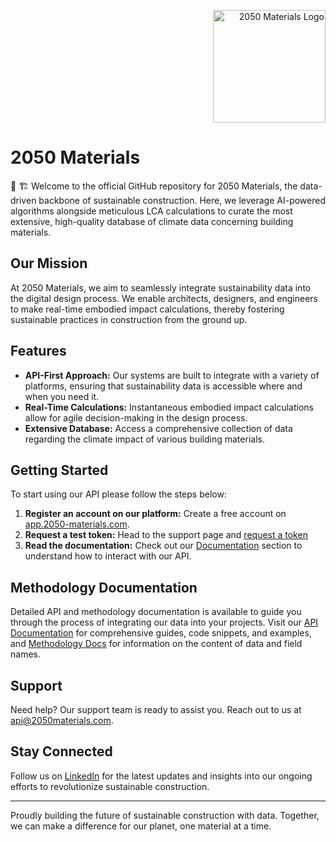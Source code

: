 <p align="right">
  <img src="https://github.com/2050-Materials/.github/assets/21307960/6b7b4aa0-42ff-49a9-8b86-ded403573638" alt="2050 Materials Logo" width="180" height="auto"/>
</p>

# 2050 Materials
💾 🏗️ Welcome to the official GitHub repository for 2050 Materials, the data-driven backbone of sustainable construction. Here, we leverage AI-powered algorithms alongside meticulous LCA calculations to curate the most extensive, high-quality database of climate data concerning building materials.

## Our Mission

At 2050 Materials, we aim to seamlessly integrate sustainability data into the digital design process. We enable architects, designers, and engineers to make real-time embodied impact calculations, thereby fostering sustainable practices in construction from the ground up.

## Features

- **API-First Approach:** Our systems are built to integrate with a variety of platforms, ensuring that sustainability data is accessible where and when you need it.
- **Real-Time Calculations:** Instantaneous embodied impact calculations allow for agile decision-making in the design process.
- **Extensive Database:** Access a comprehensive collection of data regarding the climate impact of various building materials.

## Getting Started

To start using our API please follow the steps below:

1. **Register an account on our platform:** Create a free account on [app.2050-materials.com](https://app.2050-materials.com/accounts/login/).
2. **Request a test token:** Head to the support page and [request a token](https://app.2050-materials.com/contact/)
3. **Read the documentation:** Check out our [Documentation](https://app.2050-materials.com/developer) section to understand how to interact with our API.

## Methodology Documentation

Detailed API and methodology documentation is available to guide you through the process of integrating our data into your projects. Visit our [API Documentation]([LINK_TO_DOCUMENTATION](https://app.2050-materials.com/developer/documentation/)) for comprehensive guides, code snippets, and examples, and [Methodology Docs](https://2050-materials.notion.site/2050-materials/2050-Materials-Docs-efc055f62ca3447aba72290b217facd4) for information on the content of data and field names.

## Support

Need help? Our support team is ready to assist you. Reach out to us at [api@2050materials.com](mailto:api@2050materials.com).


## Stay Connected

Follow us on [LinkedIn](https://www.linkedin.com/company/2050-materials/) for the latest updates and insights into our ongoing efforts to revolutionize sustainable construction.

---

Proudly building the future of sustainable construction with data. Together, we can make a difference for our planet, one material at a time.

